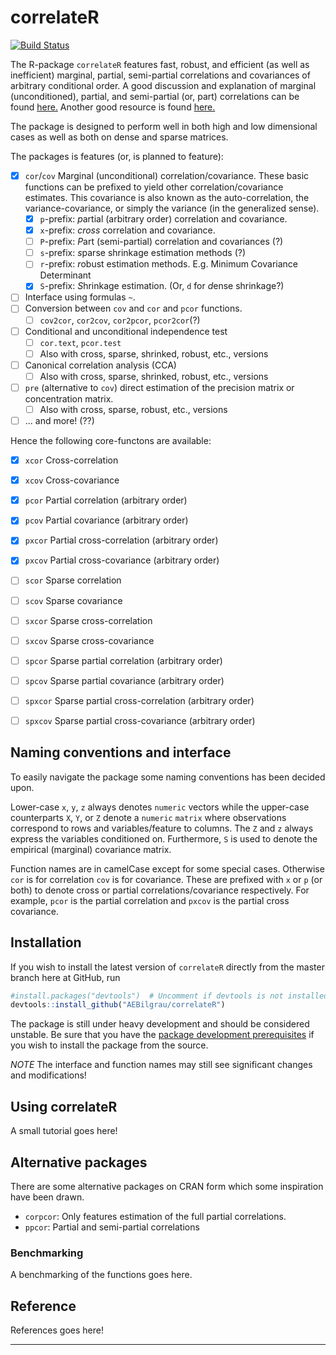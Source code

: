 correlateR
==========
[![Build Status](https://api.travis-ci.org/AEBilgrau/correlateR.svg?branch=master)](https://travis-ci.org/AEBilgrau/correlateR)

The R-package `correlateR` features fast, robust, and efficient (as well as inefficient) marginal, partial, semi-partial correlations and covariances of arbitrary conditional order. A good discussion and explanation of marginal (unconditioned), partial, and semi-partial (or, part) correlations can be found [here.](http://luna.cas.usf.edu/~mbrannic/files/regression/Partial.html) Another good resource is found [here.](http://www.johndcook.com/blog/2008/11/05/how-to-calculate-pearson-correlation-accurately/)

The package is designed to perform well in both high and low dimensional cases as well as both on dense and sparse matrices.

The packages is features (or, is planned to feature):

 - [x] `cor`/`cov` Marginal (unconditional) correlation/covariance. These basic 
       functions can be prefixed to yield other correlation/covariance 
       estimates. This covariance is also known as the auto-correlation, the 
       variance-covariance, or simply the variance (in the generalized sense).
    - [x] `p`-prefix: *p*artial (arbitrary order) correlation and covariance.
    - [x] `x`-prefix: *cross* correlation and covariance.
    - [ ] `P`-prefix: *P*art (semi-partial) correlation and covariances (?)
    - [ ] `s`-prefix: *s*parse shrinkage estimation methods (?)
    - [ ] `r`-prefix: *r*obust estimation methods. E.g. Minimum Covariance 
          Determinant
    - [x] `S`-prefix: *S*hrinkage estimation. (Or, `d` for *d*ense shrinkage?) 
 - [ ] Interface using formulas `~`.
 - [ ] Conversion between `cov` and `cor` and `pcor` functions.
    - [ ] `cov2cor`, `cor2cov`, `cor2pcor`, `pcor2cor`(?)
 - [ ] Conditional and unconditional independence test
    - [ ] `cor.text`, `pcor.test`
    - [ ] Also with cross, sparse, shrinked, robust, etc., versions
 - [ ] Canonical correlation analysis (CCA)
    - [ ] Also with cross, sparse, shrinked, robust, etc., versions
 - [ ] `pre` (alternative to `cov`) direct estimation of the precision matrix
       or concentration matrix.
    - [ ]  Also with cross, sparse, robust, etc., versions
 - [ ] ... and more! (??)
 
Hence the following core-functons are available:
 - [x] `xcor` Cross-correlation
 - [x] `xcov` Cross-covariance
 - [x] `pcor` Partial correlation (arbitrary order)
 - [x] `pcov` Partial covariance (arbitrary order)
 - [x] `pxcor` Partial cross-correlation (arbitrary order)
 - [x] `pxcov` Partial cross-covariance (arbitrary order)
 - [ ] `scor` Sparse correlation
 - [ ] `scov` Sparse covariance
 - [ ] `sxcor` Sparse cross-correlation
 - [ ] `sxcov` Sparse cross-covariance
 - [ ] `spcor` Sparse partial correlation (arbitrary order)
 - [ ] `spcov` Sparse partial covariance (arbitrary order)
 - [ ] `spxcor` Sparse partial cross-correlation (arbitrary order)
 - [ ] `spxcov` Sparse partial cross-covariance (arbitrary order)



Naming conventions and interface
--------------------------------
To easily navigate the package some naming conventions has been decided upon.

Lower-case `x`, `y`, `z` always denotes `numeric` vectors while the upper-case counterparts `X`, `Y`, or `Z` denote a `numeric` `matrix` where observations correspond to rows and variables/feature to columns. The `Z` and `z` always express the variables conditioned on. Furthermore, `S` is used to denote the empirical (marginal) covariance matrix.

Function names are in camelCase except for some special cases. Otherwise `cor` is for correlation `cov` is for covariance. These are prefixed with `x` or `p` (or both) to denote cross or partial correlations/covariance respectively. For example, `pcor` is the partial correlation and `pxcov` is the partial cross covariance. 


Installation
------------
If you wish to install the latest version of `correlateR` directly from the master branch here at GitHub, run 

```R
#install.packages("devtools")  # Uncomment if devtools is not installed
devtools::install_github("AEBilgrau/correlateR")
```

The package is still under heavy development and should be considered unstable. Be sure that you have the [package development prerequisites](http://www.rstudio.com/ide/docs/packages/prerequisites) if you wish to install the package from the source.

*NOTE* The interface and function names may still see significant changes and
modifications!


Using correlateR
----------------
A small tutorial goes here!


Alternative packages
--------------------
There are some alternative packages on CRAN form which some inspiration have been drawn. 
* `corpcor`: Only features estimation of the full partial correlations.
* `ppcor`: Partial and semi-partial correlations

### Benchmarking
A benchmarking of the functions goes here.


Reference
---------
References goes here!


--------------------------------------------------------------------------------
